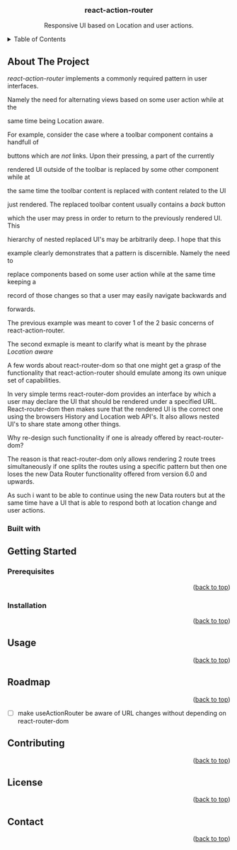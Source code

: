 <a name='readme-top'></a>

<br />
<div align="center">
<h3 align="center">react-action-router</h3>
<p align="center">
Responsive UI based on Location and user actions.
<br/>
</p>
</div>

<details>
 <summary>Table of Contents</summary>
 <ol>
   <li>
      <a href="#about-the-project">About The Project</a>
      <ul>
        <li><a href="#built-with">Built With</a></li>
      </ul>
   </li>
    <li>
      <a href="#getting-started">Getting Started</a>
      <ul>
        <li><a href="#prerequisites">Prerequisites</a></li>
        <li><a href="#installation">Installation</a></li>
      </ul>
    </li>
    <li><a href="#usage">Usage</a></li>
    <li><a href="#roadmap">Roadmap</a></li>
    <li><a href="#contributing">Contributing</a></li>
    <li><a href="#license">License</a></li>
    <li><a href="#contact">Contact</a></li>
</ol>
</details>

## About The Project

*react-action-router* implements a commonly required pattern in user interfaces.

Namely the need for alternating views based on some user action while at the

same time being Location aware.


For example, consider the case where a toolbar component contains a handfull of

buttons which are *not* links. Upon their pressing, a part of the currently

rendered UI outside of the toolbar is replaced by some other component while at

the same time the toolbar content is replaced with content related to the UI

just rendered. The replaced toolbar content usually contains a *back* button

which the user may press in order to return to the previously rendered UI. This

hierarchy of nested replaced UI's may be arbitrarily deep. I hope that this

example clearly demonstrates that a pattern is discernible. Namely the need to

replace components based on some user action while at the same time keeping a

record of those changes so that a user may easily navigate backwards and

forwards.


The previous example was meant to cover 1 of the 2 basic concerns of react-action-router.

The second exmaple is meant to clarify what is meant by the phrase *Location aware*


A few words about react-router-dom so that one might get a grasp of the
functionality that react-action-router should emulate among its own unique set
of capabilities.

In very simple terms react-router-dom provides an interface by which a user may
declare the UI that should be rendered under a specified URL. React-router-dom
then makes sure that the rendered UI is the correct one using the browsers
History and Location web API's. It also allows nested UI's to share state among
other things.

Why re-design such functionality if one is already offered by react-router-dom?

The reason is that react-router-dom only allows rendering 2 route trees
simultaneously if one splits the routes using a specific pattern but then one
loses the new Data Router functionality offered from version 6.0 and upwards.

As such i want to be able to continue using the new Data routers but at the same
time have a UI that is able to respond both at location change and user actions.

### Built with

## Getting Started

### Prerequisites

<p align='right'>(<a href="#readme-top">back to top</a>)</p>

### Installation

<p align='right'>(<a href="#readme-top">back to top</a>)</p>

## Usage

<p align='right'>(<a href="#readme-top">back to top</a>)</p>

## Roadmap

<p align='right'>(<a href="#readme-top">back to top</a>)</p>

- [ ] make useActionRouter be aware of URL changes without depending
on react-router-dom

## Contributing

<p align='right'>(<a href="#readme-top">back to top</a>)</p>

## License

<p align='right'>(<a href="#readme-top">back to top</a>)</p>

## Contact

<p align='right'>(<a href="#readme-top">back to top</a>)</p>
